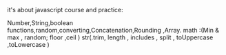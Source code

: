 it's about javascript course and practice:

Number,String,boolean
functions,random,converting,Concatenation,Rounding ,Array.
math :(Min & max , random; floor ,ceil )
str(.trim, length , includes , split , toUppercase ,toLowercase )
